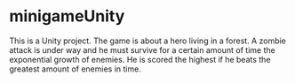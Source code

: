 # minigameUnity
This is a Unity project. The game is about a hero living in a forest. A zombie attack is under way and he must survive for a certain amount of time the exponential growth of enemies.  He is scored the highest if he beats the greatest amount of enemies in time. 
